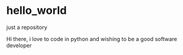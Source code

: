 # hello_world
just a repository

Hi there, i love to code in python and wishing to be a good software developer
